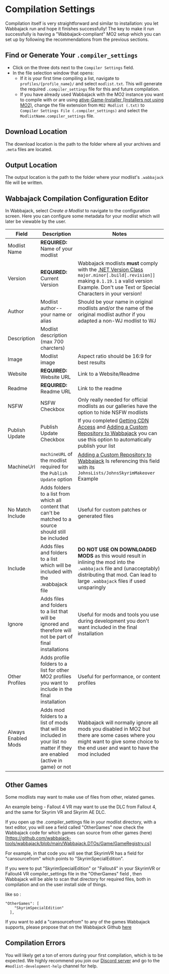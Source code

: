 # Compilation Settings

Compilation itself is very straightforward and similar to installation: you let Wabbajack run and hope it finishes successfully! The key to make it run successfully is having a "Wabbajack-compliant" MO2 setup which you can set up by following the recommendations from the previous sections.

## Find or Generate Your `.compiler_settings`

-   Click on the three dots next to the `Compiler Settings` field.
-   In the file selection window that opens:
    -   If it is your first time compiling a list, navigate to `profiles/{profile_name}/` and select `modlist.txt`. This will generate the required `.compiler_settings` file for this and future compilation.
    -   If you have already used Wabbajack with the MO2 instance you want to compile with or are using [ative-Game-Installer (Installers not using MO2)](<Native-Game-Installer%20-%20(Installers%20not%20using%20MO2).md>), change the file extension from `MO2 Modlist (.txt)` to `Compiler Settings File (.compiler_settings)` and select the `ModlistName.compiler_settings` file.

## Download Location

The download location is the path to the folder where all your archives and `.meta` files are located.

## Output Location

The output location is the path to the folder where your modlist's `.wabbajack` file will be written.

## Wabbajack Compilation Configuration Editor

In Wabbajack, select _Create a Modlist_ to navigate to the configuration screen. Here you can configure some metadata for your modlist which will later be viewable by the user.

| Field               | Description                                                                                                                 | Notes                                                                                                                                                                                                                                                                                                   |
| ------------------- | --------------------------------------------------------------------------------------------------------------------------- | ------------------------------------------------------------------------------------------------------------------------------------------------------------------------------------------------------------------------------------------------------------------------------------------------------- |
| Modlist Name        | **REQUIRED:** Name of your modlist                                                                                          |                                                                                                                                                                                                                                                                                                         |
| Version             | **REQUIRED:** Current Version                                                                                               | Wabbajack modlists **must** comply with the [.NET Version Class](https://learn.microsoft.com/en-us/dotnet/api/system.version?view=net-7.0#remarks) `major.minor[.build[.revision]]` making `0.1.19.1` a valid version Example. Don't use Text or Special Characters in your version!                                                                                                                                           |
| Author              | Modlist author--your name or alias                                                                                          | Should be your name in original modlists and/or the name of the original modlist author if you adapted a non-WJ modlist to WJ                                                                                                                                                                           |
| Description         | Modlist description (max 700 charcters)                                                                                     |                                                                                                                                                                                                                                                                                                         |
| Image               | Modlist image                                                                                                               | Aspect ratio should be 16:9 for best results                                                                                                                                                                                                                                                            |
| Website             | **REQUIRED:** Website URL                                                                                                   | Link to a Website/Readme                                                                                                                                                                                                                                                                                |
| Readme              | **REQUIRED:** Readme URL                                                                                                    | Link to the readme                                                                                                                                                                                                                                                                                      |
| NSFW                | NSFW Checkbox                                                                                                               | Only really needed for official modlists as our galleries have the option to hide NSFW modlists                                                                                                                                                                                                         |
| Publish Update      | Publish Update Checkbox                                                                                                     | If you completed [Getting CDN Access](../wabbajack_cdn_and_gallery_access/Getting%20CDN%20Access.md) and [Adding a Custom Repository to Wabbajack](../wabbajack_cdn_and_gallery_access/Adding%20a%20Custom%20Repository%20to%20Wabbajack.md) you can use this option to automatically publish your list |
| MachineUrl          | `machineURL` of the modlist required for the `Publish Update` option                                                        | [Adding a Custom Repository to Wabbajack](../wabbajack_cdn_and_gallery_access/Adding%20a%20Custom%20Repository%20to%20Wabbajack.md) Is referencing this field with its `JohnsLists/JohnsSkyrimMakeover` Example                                                                                         |
| No Match Include    | Adds folders to a list from which all content that can't be matched to a source should still be included                    | Useful for custom patches or generated files                                                                                                                                                                                                                                                            |
| Include             | Adds files and folders to a list which will be included with the .wabbajack file                                            | **DO NOT USE ON DOWNLOADED MODS** as this would result in inlining the mod into the `.wabbajack` file and (unacceptably) distributing that mod. Can lead to large `.wabbajack` files if used unsparingly                                                                                                |
| Ignore              | Adds files and folders to a list that will be ignored and therefore will not be part of final installations                 | Useful for mods and tools you use during development you don't want included in the final installation                                                                                                                                                                                                  |
| Other Profiles      | Adds profile folders to a list for other MO2 profiles you want to include in the final installation                         | Useful for performance, or content profiles                                                                                                                                                                                                                                                             |
| Always Enabled Mods | Adds mod folders to a list of mods that will be included in your list no matter if they are enabled (active in game) or not | Wabbajack will normally ignore all mods you disabled in MO2 but there are some cases where you might want to give some choice to the end user and want to have the mod included                                                                                                                         |

## Other Games
Some modlists may want to make use of files from other, related games. 

An example being - Fallout 4 VR may want to use the DLC from Fallout 4, and the same for Skyrim VR and Skyrim AE DLC.

If you open up the <modlistname>.compiler_settings file in your modlist directory, with a text editor, you will see a field called "OtherGames"
now check the Wabbajack code for which games can source from other games (here)[https://github.com/wabbajack-tools/wabbajack/blob/main/Wabbajack.DTOs/Game/GameRegistry.cs] 

For example,  in that code you will see that SkyrimVR has a field for "cansourcefrom" which points to "SkyrimSpecialEdition". 

If you were to put "SkyrimSpecialEdition" or "Fallout4" in your SkyrimVR or Fallout4 VR compiler_settings file in the "OtherGames" field , then Wabbajack will be able to scan that directory for required files, both in compilation and on the user install side of things.

like so :

```
"OtherGames": [
    "SkyrimSpecialEdition"
  ],
```

If you want to add a "cansourcefrom" to any of the games Wabbajack supports, please propose that on the Wabbajack Github [here](https://github.com/wabbajack-tools/wabbajack)

## Compilation Errors

You will likely get a ton of errors during your first compilation, which is to be expected. We highly recommend you join our [Discord server](https://discord.gg/wabbajack) and go to the `#modlist-development-help` channel for help.
